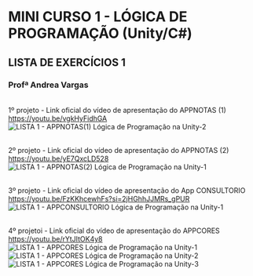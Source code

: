 # MINI CURSO 1 - LÓGICA DE PROGRAMAÇÃO (Unity/C#)
## LISTA DE EXERCÍCIOS 1 
### Profª Andrea Vargas

<br>1º projeto - Link oficial do vídeo de apresentação do APPNOTAS (1)
<br>https://youtu.be/vgkHyFidhGA
![LISTA 1 - APPNOTAS(1) Lógica de Programação na Unity-2](https://github.com/user-attachments/assets/37a6f172-b3c1-403b-a40b-e6e40cbfe7bb)


<br>2º projeto - Link oficial do vídeo de apresentação do APPNOTAS (2)
<br>https://youtu.be/yE7QxcLD528
![LISTA 1 - APPNOTAS(2) Lógica de Programação na Unity-1](https://github.com/user-attachments/assets/10f623e9-68dc-4606-8169-e586378b36cd)


<br>3º projeto - Link oficial do vídeo de apresentação do App CONSULTORIO
<br>https://youtu.be/FzKKhcewhFs?si=2jHGhhJJMRs_gPUR
![LISTA 1 - APPCONSULTORIO Lógica de Programação na Unity-1](https://github.com/user-attachments/assets/31f41818-31b5-4564-bc18-9e860f7053a5)


<br>4º projetoi - Link oficial do vídeo de apresentação do APPCORES
<br>https://youtu.be/rYtJItOK4y8
![LISTA 1 - APPCORES Lógica de Programação na Unity-1](https://github.com/user-attachments/assets/8ffb9947-493b-4bf9-ac9d-52a2243e87a7)
![LISTA 1 - APPCORES Lógica de Programação na Unity-2](https://github.com/user-attachments/assets/093032be-fe43-4022-9164-80d96e606d40)
![LISTA 1 - APPCORES Lógica de Programação na Unity-3](https://github.com/user-attachments/assets/27bb9257-89d7-490f-972e-2aac1bf64bbc)
